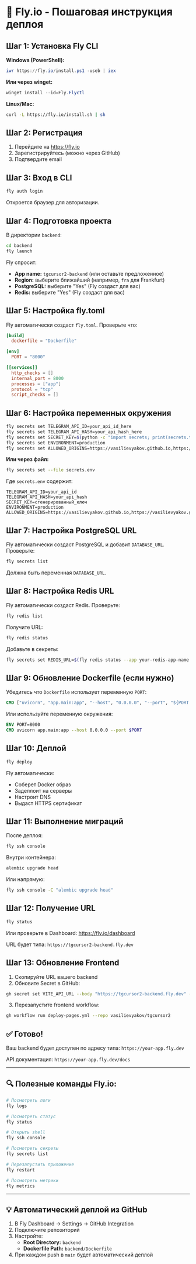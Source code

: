 # 🚀 Fly.io - Пошаговая инструкция деплоя

## Шаг 1: Установка Fly CLI

**Windows (PowerShell):**
```powershell
iwr https://fly.io/install.ps1 -useb | iex
```

**Или через winget:**
```powershell
winget install --id=Fly.Flyctl
```

**Linux/Mac:**
```bash
curl -L https://fly.io/install.sh | sh
```

## Шаг 2: Регистрация

1. Перейдите на https://fly.io
2. Зарегистрируйтесь (можно через GitHub)
3. Подтвердите email

## Шаг 3: Вход в CLI

```bash
fly auth login
```

Откроется браузер для авторизации.

## Шаг 4: Подготовка проекта

В директории `backend`:

```bash
cd backend
fly launch
```

Fly спросит:
- **App name:** `tgcursor2-backend` (или оставьте предложенное)
- **Region:** выберите ближайший (например, `fra` для Frankfurt)
- **PostgreSQL:** выберите "Yes" (Fly создаст для вас)
- **Redis:** выберите "Yes" (Fly создаст для вас)

## Шаг 5: Настройка fly.toml

Fly автоматически создаст `fly.toml`. Проверьте что:

```toml
[build]
  dockerfile = "Dockerfile"

[env]
  PORT = "8000"

[[services]]
  http_checks = []
  internal_port = 8000
  processes = ["app"]
  protocol = "tcp"
  script_checks = []
```

## Шаг 6: Настройка переменных окружения

```bash
fly secrets set TELEGRAM_API_ID=your_api_id_here
fly secrets set TELEGRAM_API_HASH=your_api_hash_here
fly secrets set SECRET_KEY=$(python -c "import secrets; print(secrets.token_urlsafe(32))")
fly secrets set ENVIRONMENT=production
fly secrets set ALLOWED_ORIGINS=https://vasilievyakov.github.io,https://vasilievyakov.github.io/tgcursor2
```

**Или через файл:**
```bash
fly secrets set --file secrets.env
```

Где `secrets.env` содержит:
```
TELEGRAM_API_ID=your_api_id
TELEGRAM_API_HASH=your_api_hash
SECRET_KEY=сгенерированный_ключ
ENVIRONMENT=production
ALLOWED_ORIGINS=https://vasilievyakov.github.io,https://vasilievyakov.github.io/tgcursor2
```

## Шаг 7: Настройка PostgreSQL URL

Fly автоматически создаст PostgreSQL и добавит `DATABASE_URL`. Проверьте:

```bash
fly secrets list
```

Должна быть переменная `DATABASE_URL`.

## Шаг 8: Настройка Redis URL

Fly автоматически создаст Redis. Проверьте:

```bash
fly redis list
```

Получите URL:
```bash
fly redis status
```

Добавьте в секреты:
```bash
fly secrets set REDIS_URL=$(fly redis status --app your-redis-app-name | grep "Upstash Redis URL" | awk '{print $NF}')
```

## Шаг 9: Обновление Dockerfile (если нужно)

Убедитесь что `Dockerfile` использует переменную `PORT`:

```dockerfile
CMD ["uvicorn", "app.main:app", "--host", "0.0.0.0", "--port", "${PORT:-8000}"]
```

Или используйте переменную окружения:
```dockerfile
ENV PORT=8000
CMD uvicorn app.main:app --host 0.0.0.0 --port $PORT
```

## Шаг 10: Деплой

```bash
fly deploy
```

Fly автоматически:
- Соберет Docker образ
- Задеплоит на серверы
- Настроит DNS
- Выдаст HTTPS сертификат

## Шаг 11: Выполнение миграций

После деплоя:

```bash
fly ssh console
```

Внутри контейнера:
```bash
alembic upgrade head
```

Или напрямую:
```bash
fly ssh console -C "alembic upgrade head"
```

## Шаг 12: Получение URL

```bash
fly status
```

Или проверьте в Dashboard: https://fly.io/dashboard

URL будет типа: `https://tgcursor2-backend.fly.dev`

## Шаг 13: Обновление Frontend

1. Скопируйте URL вашего backend
2. Обновите Secret в GitHub:
```bash
gh secret set VITE_API_URL --body "https://tgcursor2-backend.fly.dev" --repo vasilievyakov/tgcursor2
```

3. Перезапустите frontend workflow:
```bash
gh workflow run deploy-pages.yml --repo vasilievyakov/tgcursor2
```

## ✅ Готово!

Ваш backend будет доступен по адресу типа:
`https://your-app.fly.dev`

API документация:
`https://your-app.fly.dev/docs`

---

## 🔍 Полезные команды Fly.io:

```bash
# Посмотреть логи
fly logs

# Посмотреть статус
fly status

# Открыть shell
fly ssh console

# Посмотреть секреты
fly secrets list

# Перезапустить приложение
fly restart

# Посмотреть метрики
fly metrics
```

---

## 💡 Автоматический деплой из GitHub

1. В Fly Dashboard → Settings → GitHub Integration
2. Подключите репозиторий
3. Настройте:
   - **Root Directory:** `backend`
   - **Dockerfile Path:** `backend/Dockerfile`
4. При каждом push в `main` будет автоматический деплой

